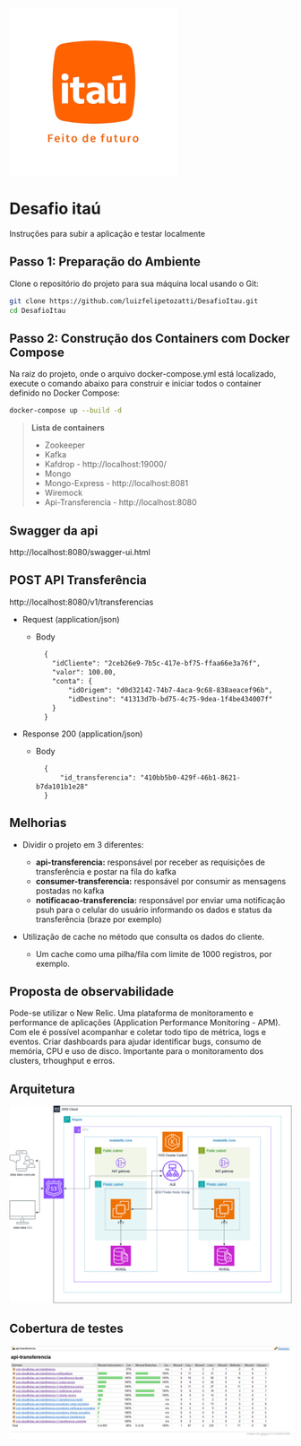 <img height="300" src="novo-logo-itau-png-sem-fundo.png" width="300"/>

# Desafio itaú

Instruções para subir a aplicação e testar localmente

## Passo 1: Preparação do Ambiente

Clone o repositório do projeto para sua máquina local usando o Git:

```bash
git clone https://github.com/luizfelipetozatti/DesafioItau.git
cd DesafioItau
```

## Passo 2: Construção dos Containers com Docker Compose

Na raiz do projeto, onde o arquivo docker-compose.yml está localizado, execute o comando abaixo para construir e iniciar todos o container definido no Docker Compose:

```bash
docker-compose up --build -d
```

> **Lista de containers**
>  - Zookeeper
>  - Kafka
>  - Kafdrop - http://localhost:19000/
>  - Mongo
>  - Mongo-Express - http://localhost:8081
>  - Wiremock
>  - Api-Transferencia -  http://localhost:8080

## Swagger da api

http://localhost:8080/swagger-ui.html

## POST API Transferência

http://localhost:8080/v1/transferencias

+ Request (application/json)

  + Body

          {
            "idCliente": "2ceb26e9-7b5c-417e-bf75-ffaa66e3a76f",
            "valor": 100.00,
            "conta": {
                "idOrigem": "d0d32142-74b7-4aca-9c68-838aeacef96b",
                "idDestino": "41313d7b-bd75-4c75-9dea-1f4be434007f"
            }
          }

+ Response 200 (application/json)

  + Body

          {
              "id_transferencia": "410bb5b0-429f-46b1-8621-b7da101b1e28"
          }

## Melhorias
+ Dividir o projeto em 3 diferentes:
  + **api-transferencia:** responsável por receber as requisições de transferência e postar na fila do kafka
  + **consumer-transferencia:** responsável por consumir as mensagens postadas no kafka
  + **notificacao-transferencia:** responsável por enviar uma notificação psuh para o celular do usuário informando os dados e status da transferência (braze por exemplo)

+ Utilização de cache no método que consulta os dados do cliente.
  + Um cache como uma pilha/fila com limite de 1000 registros, por exemplo.

## Proposta de observabilidade
Pode-se utilizar o New Relic. Uma plataforma de monitoramento e performance de aplicações (Application Performance Monitoring - APM). Com ele é possível acompanhar e coletar todo tipo de métrica, logs e eventos. Criar dashboards para ajudar identificar bugs, consumo de memória, CPU e uso de disco. Importante para o monitoramento dos clusters, trhoughput e erros.

## Arquitetura
![](Arquitetura.drawio.png)

## Cobertura de testes
![](cobertura_testes.png)